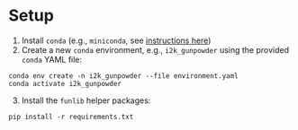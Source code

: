 Setup
=====

1. Install `conda` (e.g., `miniconda`, see [instructions here](https://docs.conda.io/en/latest/miniconda.html))
2. Create a new `conda` environment, e.g., `i2k_gunpowder` using the provided `conda` YAML file:
```
conda env create -n i2k_gunpowder --file environment.yaml
conda activate i2k_gunpowder
```
3. Install the `funlib` helper packages:
```
pip install -r requirements.txt
```
